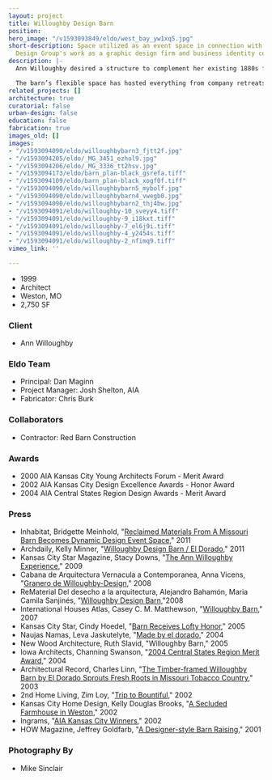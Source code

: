 ```yaml
---
layout: project
title: Willoughby Design Barn
position: 
hero_image: "/v1593093849/eldo/west_bay_yw1xq5.jpg"
short-description: Space utilized as an event space in connection with Willoughby
  Design Group's work as a graphic design firm and business identity consultant.
description: |-
  Ann Willoughby desired a structure to complement her existing 1880s farmhouse on her working farm outside of Kansas City, Mo. She utilizes the structure as an event space in connection with her design firm, Willoughby Design Group. Aside from the industrial and agricultural functions that comprise the entire lower level of the barn, the project included an open event space, an insulated and climate controlled utility/washroom area and a sleeping loft. The barn frame, purchased by the client in the spring of 1998, was originally located in Highland, Kansas. Carefully sited in its new home, the barn is sheathed in corrugated copper and fiberglass panels.

  The barn’s flexible space has hosted everything from company retreats and weddings to national conferences and seminars. Willoughby Design liked it so much they based their brand identity off its iconic form.
related_projects: []
architecture: true
curatorial: false
urban-design: false
education: false
fabrication: true
images_old: []
images:
- "/v1593094090/eldo/willoughbybarn3_fjtt2f.jpg"
- "/v1593094205/eldo/_MG_3451_ezhol9.jpg"
- "/v1593094206/eldo/_MG_3336_tt2hsv.jpg"
- "/v1593094173/eldo/barn_plan-black_gsrefa.tiff"
- "/v1593094109/eldo/barn_plan-black_xogf0f.tiff"
- "/v1593094090/eldo/willoughbybarn5_mybolf.jpg"
- "/v1593094090/eldo/willoughbybarn4_vwegb0.jpg"
- "/v1593094090/eldo/willoughbybarn2_thj4bw.jpg"
- "/v1593094091/eldo/willoughby-10_sveyy4.tiff"
- "/v1593094091/eldo/willoughby-9_i18kxt.tiff"
- "/v1593094091/eldo/willoughby-7_el6j9i.tiff"
- "/v1593094091/eldo/willoughby-4_y2454s.tiff"
- "/v1593094091/eldo/willoughby-2_nfimq9.tiff"
vimeo_link: ''

---
```

* 1999
* Architect
* Weston, MO
* 2,750 SF

### Client

* Ann Willoughby

### Eldo Team

* Principal: Dan Maginn
* Project Manager: Josh Shelton, AIA
* Fabricator: Chris Burk

### Collaborators

* Contractor: Red Barn Construction

### Awards

* 2000 AIA Kansas City Young Architects Forum - Merit Award
* 2002 AIA Kansas City Design Excellence Awards - Honor Award
* 2004 AIA Central States Region Design Awards - Merit Award

### Press

* Inhabitat, Bridgette Meinhold, "[Reclaimed Materials From A Missouri Barn Becomes Dynamic Design Event Space](https://inhabitat.com/reclaimed-materials-from-a-missouri-barn-becomes-dynamic-design-event-space/)," 2011
* Archdaily, Kelly Minner, "[Willoughby Design Barn / El Dorado](https://www.archdaily.com/106333/willoughby-design-barn-el-dorado)," 2011
* Kansas City Star Magazine, Stacy Downs, "[The Ann Willoughby Experience](downloads.ctfassets.net/7ceafwpo4r5g/7gUwCK3WvKXtfyhwxTaN4q/63bdb4322904eb54d267abb20f723100/2009-Dan_Maginn-KCStar_Willoughby_compressed.pdf)," 2009
* Cabana de Arquitectura Vernacula a Contemporanea, Anna Vicens,  "[Granero de Willoughby-Design](assets.ctfassets.net/7ceafwpo4r5g/6iYaehEAsqii7wfPJOIdpC/a05db95cf40497aaf20c56bb3877ae24/2008-Willoughby_Barn-Cabana_de_Arquitectura_Vernacula_a_Contemporanea_compressed.pdf )," 2008
* ReMaterial Del desecho a la arquitectura, Alejandro Bahamón, Maria Camila Sanjinés, "[Willoughby Design Barn](assets.ctfassets.net/7ceafwpo4r5g/78FMzIvZ8W9g7gohNash6s/bcd0d110fa63e4a6bdfacdf4c640c842/2008-Willoughby_Barn-ReMaterial_compressed.pdf ),"2008
* International Houses Atlas, Casey C. M. Matthewson, "[Willoughby Barn](assets.ctfassets.net/7ceafwpo4r5g/1fQc35H4tjmS3NITyKI8YD/e2128f0e3209edd34c7e01da78948f6e/2008-Willoughby_Barn-International_Houses_Atlas_compressed.pdf )," 2007
* Kansas City Star, Cindy Hoedel, "[Barn Receives Lofty Honor](assets.ctfassets.net/7ceafwpo4r5g/58ZtNETQkIjUFM8Bxbxc6a/938b918b441b77cb4a851148265d5898/2005-Willoughby_Design_Barn-KC_Star.pdf )," 2005
* Naujas Namas, Leva Jaskutelyte, "[Made by el dorado]()," 2004
* New Wood Architecture, Ruth Slavid, "Willoughby Barn," 2005
* Iowa Architects, Channing Swanson, "[2004 Central States Region Merit Award](assets.ctfassets.net/7ceafwpo4r5g/69eRJa3pRUH1I4A8EasNaV/240079ee5b093d680e98df43e75f1307/2004-Central_States-Iowa_Arch_Magazine.pdf)," 2004
* Architectural Record, Charles Linn, "[The Timber-framed Willoughby Barn by El Dorado Sprouts Fresh Roots in Missouri Tobacco Country](assets.ctfassets.net/7ceafwpo4r5g/4CzeUqQbyYFB8HHTMo1NbO/1a2e3db18e17344116835fe80508d306/2003-Willoughby_Barn_Architectural_Record.pdf )," 2003
* 2nd Home Living, Zim Loy, "[Trip to Bountiful](downloads.ctfassets.net/7ceafwpo4r5g/c7M4OrD4C6k3lkDKBqzyV/f1d42f281eaddf29eeebd9e5ac9c7344/2002-Willoughby_Barn-2nd_Home_Living.pdf)," 2002
* Kansas City Home Design, Kelly Douglas Brooks, "[A Secluded Farmhouse in Weston](assets.ctfassets.net/7ceafwpo4r5g/7xnEsbbV4Pyc4467q8qblI/7d5f59fc1d330c29e048996cc2d30353/2002-Willoughby_Barn-Home_Design-compressed.pdf)," 2002
* Ingrams, "[AIA Kansas City Winners](assets.ctfassets.net/7ceafwpo4r5g/7rQlVrjetqfTQYc9iHn6OQ/d26214d2c74eee15081c17e5b0157e69/2002-Willoughy_Barn_AIA_Honor_Award-Ingrams.pdf )," 2002
* HOW Magazine, Jeffrey Goldfarb, "[A Designer-style Barn Raising](downloads.ctfassets.net/7ceafwpo4r5g/3nLSl4yM0EdWRptIjGS6oB/94ee26884c8dfeda8a61ade725a92b04/2001-Willoughy_Office-HOW_Magazine.pdf )," 2001

### Photography By

* Mike Sinclair